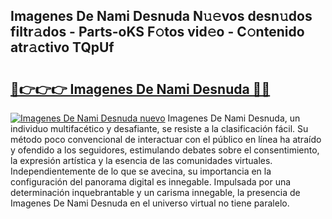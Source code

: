 ## Imagenes De Nami Desnuda N𝚞𝚎vos desn𝚞dos filtr𝚊dos - Parts-oKS F𝚘tos vid𝚎o - C𝚘ntenido atr𝚊ctivo TQpUf

# <h2><a href="http://mbbo74g.tromn.icu/?c=Imagenes+De+Nami+Desnuda">🔗👉👉👉 Imagenes De Nami Desnuda 🔗🔗</a></h2>

[![Imagenes De Nami Desnuda nuevo](https://i.imgur.com/pEAQMta.gif)](http://mbbo74g.tromn.icu/?c=Imagenes+De+Nami+Desnuda)
Imagenes De Nami Desnuda, un individuo multifacético y desafiante, se resiste a la clasificación fácil. Su método poco convencional de interactuar con el público en línea ha atraído y ofendido a los seguidores, estimulando debates sobre el consentimiento, la expresión artística y la esencia de las comunidades virtuales. Independientemente de lo que se avecina, su importancia en la configuración del panorama digital es innegable. Impulsada por una determinación inquebrantable y un carisma innegable, la presencia de Imagenes De Nami Desnuda en el universo virtual no tiene paralelo.
